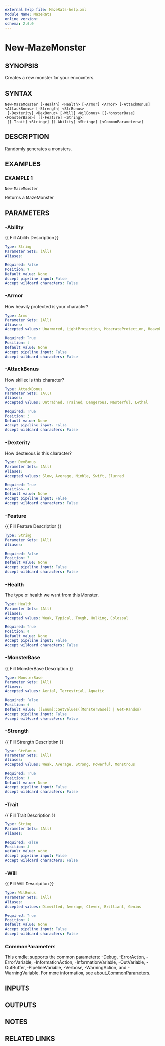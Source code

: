 ```yaml
---
external help file: MazeRats-help.xml
Module Name: MazeRats
online version:
schema: 2.0.0
---
```


# New-MazeMonster

## SYNOPSIS

Creates a new monster for your encounters.

## SYNTAX

```
New-MazeMonster [-Health] <Health> [-Armor] <Armor> [-AttackBonus] <AttackBonus> [-Strength] <StrBonus>
 [-Dexterity] <DexBonus> [-Will] <WilBonus> [[-MonsterBase] <MonsterBase>] [[-Feature] <String>]
 [[-Trait] <String>] [[-Ability] <String>] [<CommonParameters>]
```

## DESCRIPTION
Randomly generates a monsters.

## EXAMPLES

### EXAMPLE 1

```
New-MazeMonster
```

Returns a MazeMonster

## PARAMETERS

### -Ability
{{ Fill Ability Description }}

```yaml
Type: String
Parameter Sets: (All)
Aliases:

Required: False
Position: 9
Default value: None
Accept pipeline input: False
Accept wildcard characters: False
```

### -Armor
How heavily protected is your character?

```yaml
Type: Armor
Parameter Sets: (All)
Aliases:
Accepted values: Unarmored, LightProtection, ModerateProtection, HeavyProtection, NighImpervious

Required: True
Position: 1
Default value: None
Accept pipeline input: False
Accept wildcard characters: False
```

### -AttackBonus
How skilled is this character?

```yaml
Type: AttackBonus
Parameter Sets: (All)
Aliases:
Accepted values: Untrained, Trained, Dangerous, Masterful, Lethal

Required: True
Position: 2
Default value: None
Accept pipeline input: False
Accept wildcard characters: False
```

### -Dexterity
How dexterous is this character?

```yaml
Type: DexBonus
Parameter Sets: (All)
Aliases:
Accepted values: Slow, Average, Nimble, Swift, Blurred

Required: True
Position: 4
Default value: None
Accept pipeline input: False
Accept wildcard characters: False
```

### -Feature
{{ Fill Feature Description }}

```yaml
Type: String
Parameter Sets: (All)
Aliases:

Required: False
Position: 7
Default value: None
Accept pipeline input: False
Accept wildcard characters: False
```

### -Health
The type of health we want from this Monster.

```yaml
Type: Health
Parameter Sets: (All)
Aliases:
Accepted values: Weak, Typical, Tough, Hulking, Colossal

Required: True
Position: 0
Default value: None
Accept pipeline input: False
Accept wildcard characters: False
```

### -MonsterBase
{{ Fill MonsterBase Description }}

```yaml
Type: MonsterBase
Parameter Sets: (All)
Aliases:
Accepted values: Aerial, Terrestrial, Aquatic

Required: False
Position: 6
Default value: ([Enum]::GetValues([MonsterBase]) | Get-Random)
Accept pipeline input: False
Accept wildcard characters: False
```

### -Strength
{{ Fill Strength Description }}

```yaml
Type: StrBonus
Parameter Sets: (All)
Aliases:
Accepted values: Weak, Average, Strong, Powerful, Monstrous

Required: True
Position: 3
Default value: None
Accept pipeline input: False
Accept wildcard characters: False
```

### -Trait
{{ Fill Trait Description }}

```yaml
Type: String
Parameter Sets: (All)
Aliases:

Required: False
Position: 8
Default value: None
Accept pipeline input: False
Accept wildcard characters: False
```

### -Will
{{ Fill Will Description }}

```yaml
Type: WilBonus
Parameter Sets: (All)
Aliases:
Accepted values: Dimwitted, Average, Clever, Brilliant, Genius

Required: True
Position: 5
Default value: None
Accept pipeline input: False
Accept wildcard characters: False
```

### CommonParameters
This cmdlet supports the common parameters: -Debug, -ErrorAction, -ErrorVariable, -InformationAction, -InformationVariable, -OutVariable, -OutBuffer, -PipelineVariable, -Verbose, -WarningAction, and -WarningVariable. For more information, see [about_CommonParameters](http://go.microsoft.com/fwlink/?LinkID=113216).

## INPUTS

## OUTPUTS

## NOTES

## RELATED LINKS
